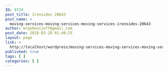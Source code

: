 ```yaml
---
ID: 8729
post_title: Ironsides 20643
post_name: >
  moving-services-moving-services-moving-services-ironsides-20643
author: mrgabonijeff@gmail.com
post_date: 2018-03-28 01:48:25
layout: page
link: >
  http://localhost/wordpress/moving-services-moving-services-moving-services-ironsides-20643/
published: true
tags: [ ]
categories: [ ]
---
```

